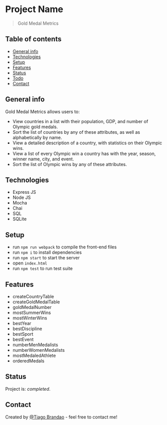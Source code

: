 # Project Name

> Gold Medal Metrics

## Table of contents

- [General info](#general-info)
- [Technologies](#technologies)
- [Setup](#setup)
- [Features](#features)
- [Status](#status)
- [Todo](#todo)
- [Contact](#contact)

## General info

Gold Medal Metrics allows users to:

- View countries in a list with their population, GDP, and number of Olympic gold medals.
- Sort the list of countries by any of these attributes, as well as alphabetically by name.
- View a detailed description of a country, with statistics on their Olympic wins.
- View a list of every Olympic win a country has with the year, season, winner name, city, and event.
- Sort the list of Olympic wins by any of these attributes.

## Technologies

- Express JS
- Node JS
- Mocha
- Chai
- SQL
- SQLite

## Setup

- run `npm run webpack` to compile the front-end files
- run `npm i` to install dependencies
- run `npm start` to start the server
- open `index.html`
- run `npm test` to run test suite

## Features

- createCountryTable
- createGoldMedalTable
- goldMedalNumber
- mostSummerWins
- mostWinterWins
- bestYear
- bestDiscipline
- bestSport
- bestEvent
- numberMenMedalists
- numberWomenMedalists
- mostMedaledAthlete
- orderedMedals

## Status

Project is: _completed_.

## Contact

Created by [@Tiago Brandao](https://www.imtiago.world/) - feel free to contact me!
